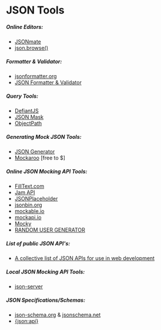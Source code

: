 # JSON Tools

##### Online Editors:

* [JSONmate](http://jsonmate.com/)
* [json.browse()](https://jamstack.org/)

##### Formatter & Validator:

* [jsonformatter.org](http://jsonformatter.org/)
* [JSON Formatter & Validator](https://jsonformatter.curiousconcept.com/)

##### Query Tools:

* [DefiantJS](http://www.defiantjs.com/)
* [JSON Mask](https://github.com/nemtsov/json-mask)
* [ObjectPath](http://objectpath.org/) 

##### Generating Mock JSON Tools:

* [JSON Generator](http://www.json-generator.com/)
* [Mockaroo](https://www.mockaroo.com/) [free to $]

##### Online JSON Mocking API Tools:

* [FillText.com](http://www.filltext.com/)
* [Jam API](https://www.jamapi.xyz/)
* [JSONPlaceholder](http://jsonplaceholder.typicode.com/)
* [jsonbin.org](https://jsonbin.org/)
* [mockable.io](https://www.mockable.io/)
* [mockapi.io](http://www.mockapi.io/)
* [Mocky](http://www.mocky.io/)
* [RANDOM USER GENERATOR](https://randomuser.me/)

##### List of public JSON API's:

* [A collective list of JSON APIs for use in web development](https://github.com/toddmotto/public-apis)

##### Local JSON Mocking API Tools:

* [json-server](https://github.com/typicode/json-server)

##### JSON Specifications/Schemas:

* [json-schema.org](http://json-schema.org/) & [jsonschema.net](http://jsonschema.net/)
* [{json:api}](http://jsonapi.org/)








































 






